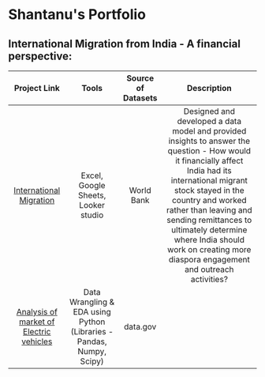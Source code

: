 # Shantanu's Portfolio

## International Migration from India - A financial perspective:

| Project Link | Tools | Source of Datasets | Description |
|:---:|:----:|:--------------------:|:-------------:|
| [International Migration](https://github.com/shantanu2693/International-Migration-from-India-a-financial-perspective) | Excel, Google Sheets, Looker studio | World Bank | Designed and developed a data model and provided insights to answer the question - How would it financially affect India had its international migrant stock stayed in the country and worked rather than leaving and sending remittances to ultimately determine where India should work on creating more diaspora engagement and outreach activities?
| [Analysis of market of Electric vehicles]() | Data Wrangling & EDA using Python (Libraries - Pandas, Numpy, Scipy) | data.gov  | |

